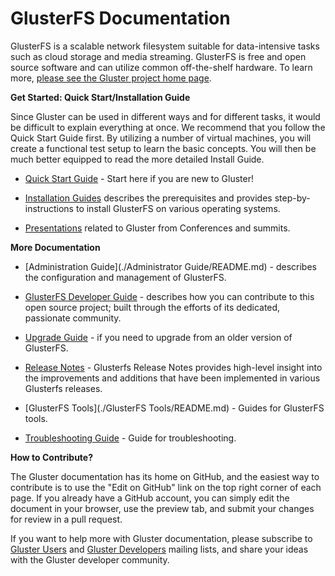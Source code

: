 # GlusterFS Documentation

GlusterFS is a scalable network filesystem
suitable for data-intensive tasks such as cloud storage and media streaming. 
GlusterFS is free and open source software and can utilize common off-the-shelf 
hardware. To learn more, [please see the Gluster project home page](http://www.gluster.org).

**Get Started: Quick Start/Installation Guide**  

Since Gluster can be used in different ways and for different tasks, it would be difficult 
to explain everything at once. We recommend that you follow the Quick Start Guide first. By 
utilizing a number of virtual machines, you will create a functional test setup to learn the 
basic concepts. You will then be much better equipped to read the more detailed
Install Guide.

-  [Quick Start Guide](./Quick-Start-Guide/Quickstart.md) - Start here if you are new to Gluster!

-  [Installation Guides](./Install-Guide/Overview.md) describes the prerequisites and provides step-by-instructions to install GlusterFS on various operating systems.

-  [Presentations](./presentations/index.md) related to Gluster from Conferences and summits.

**More Documentation**  

-  [Administration Guide](./Administrator Guide/README.md) - describes the configuration and management of GlusterFS. 

-  [GlusterFS Developer Guide](./Developer-guide/Developers-Index.md) - describes how you can contribute to this open source project; built through the efforts of its dedicated, passionate community. 

-  [Upgrade Guide](./Upgrade-Guide/README.md) - if you need to upgrade from an older version of GlusterFS.

-  [Release Notes](./release-notes/index.md) - Glusterfs Release Notes provides high-level insight into the improvements and  additions that have been implemented in various Glusterfs releases.

-  [GlusterFS Tools](./GlusterFS Tools/README.md) - Guides for GlusterFS tools.

-  [Troubleshooting Guide](./Troubleshooting/README.md) - Guide for troubleshooting.

**How to Contribute?**

The Gluster documentation has its home on GitHub, and the easiest way to contribute is to use 
the "Edit on GitHub" link on the top right corner of each page. If you already have a GitHub
account, you can simply edit the document in your browser, use the preview tab, and submit
your changes for review in a pull request.

If you want to help more with Gluster documentation, please subscribe to [Gluster 
Users](http://www.gluster.org/mailman/listinfo/gluster-users) and [Gluster 
Developers](http://www.gluster.org/mailman/listinfo/gluster-devel) mailing lists,
and share your ideas with the Gluster developer community.
